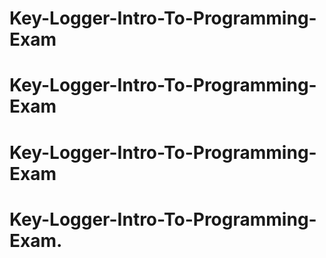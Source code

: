 # Key-Logger-Intro-To-Programming-Exam
# Key-Logger-Intro-To-Programming-Exam
# Key-Logger-Intro-To-Programming-Exam
# Key-Logger-Intro-To-Programming-Exam.
